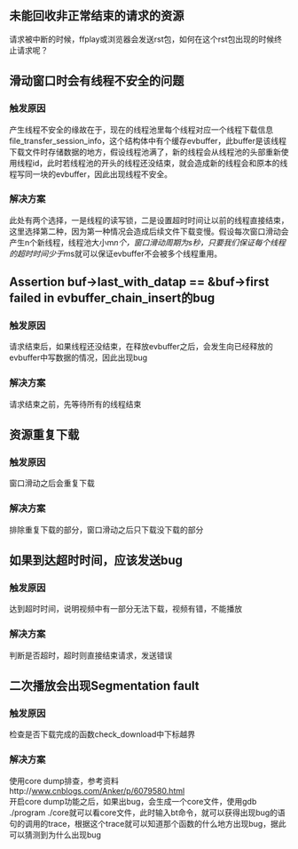 ## 未能回收非正常结束的请求的资源
请求被中断的时候，ffplay或浏览器会发送rst包，如何在这个rst包出现的时候终止请求呢？
## 滑动窗口时会有线程不安全的问题
### 触发原因
产生线程不安全的缘故在于，现在的线程池里每个线程对应一个线程下载信息file_transfer_session_info，这个结构体中有个缓存evbuffer，此buffer是该线程下载文件时存储数据的地方，假设线程池满了，新的线程会从线程池的头部重新使用线程id，此时若线程池的开头的线程还没结束，就会造成新的线程会和原本的线程写同一块的evbuffer，因此出现线程不安全。
### 解决方案 
此处有两个选择，一是线程的读写锁，二是设置超时时间让以前的线程直接结束，这里选择第二种，因为第一种情况会造成后续文件下载变慢。假设每次窗口滑动会产生n个新线程，线程池大小m*n个，窗口滑动周期为s秒，只要我们保证每个线程的超时时间少于m*s就可以保证evbuffer不会被多个线程重用。
## Assertion buf->last_with_datap == &buf->first failed in evbuffer_chain_insert的bug
### 触发原因
请求结束后，如果线程还没结束，在释放evbuffer之后，会发生向已经释放的evbuffer中写数据的情况，因此出现bug
### 解决方案 
请求结束之前，先等待所有的线程结束
## 资源重复下载
### 触发原因
窗口滑动之后会重复下载
### 解决方案 
排除重复下载的部分，窗口滑动之后只下载没下载的部分
## 如果到达超时时间，应该发送bug
### 触发原因
达到超时时间，说明视频中有一部分无法下载，视频有错，不能播放
### 解决方案 
判断是否超时，超时则直接结束请求，发送错误
## 二次播放会出现Segmentation fault
### 触发原因
检查是否下载完成的函数check_download中下标越界
### 解决方案 
使用core dump排查，参考资料http://www.cnblogs.com/Anker/p/6079580.html<br>
开启core dump功能之后，如果出bug，会生成一个core文件，使用gdb ./program ./core就可以看core文件，此时输入bt命令，就可以获得出现bug的语句的调用的trace，根据这个trace就可以知道那个函数的什么地方出现bug，据此可以猜测到为什么出现bug 
